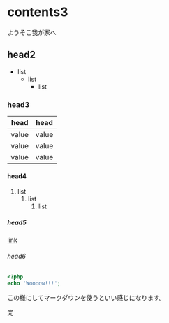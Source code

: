 # contents3

ようそこ我が家へ

## head2

- list
  - list
    - list

### head3

|head|head|
|--|--|
|value|value|
|value|value|
|value|value|

#### head4

1. list
   1. list
      1. list

##### head5

[link](http://example.hp)

###### head6

```php
<?php
echo 'Woooow!!!';
```

この様にしてマークダウンを使うといい感じになります。

完

